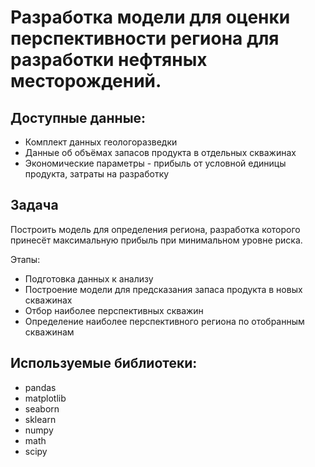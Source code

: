 # Разработка модели для оценки перспективности региона для разработки нефтяных месторождений.

## Доступные данные:
- Комплект данных геологоразведки
- Данные об объёмах запасов продукта в отдельных скважинах
- Экономические параметры - прибыль от условной единицы продукта, затраты на разработку

## Задача
Построить модель для определения региона, разработка которого принесёт максимальную прибыль при минимальном уровне риска.

Этапы:
- Подготовка данных к анализу
- Построение модели для предсказания запаса продукта в новых скважинах
- Отбор наиболее перспективных скважин
- Определение наиболее перспективного региона по отобранным скважинам

## Используемые библиотеки:
- pandas
- matplotlib
- seaborn
- sklearn
- numpy
- math
- scipy
